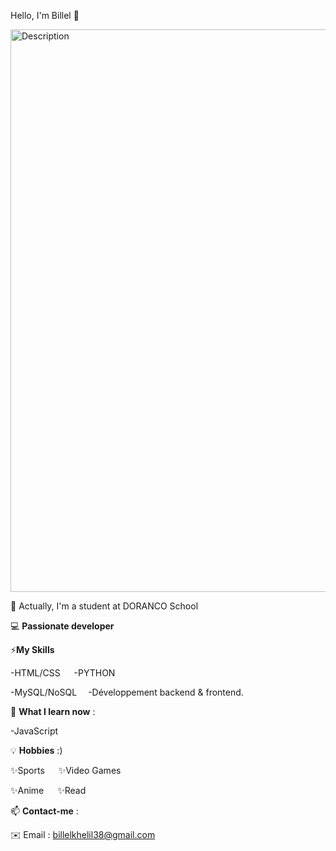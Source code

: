   Hello, I'm  Billel 👋


<img src="https://i.gifer.com/NdRT.gif" alt="Description" width="900">


🔭 Actually, I'm a student at DORANCO School

💻 **Passionate developer** 


⚡**My Skills** 

-HTML/CSS &emsp;    -PYTHON

-MySQL/NoSQL&emsp;  -Développement backend & frontend.


🌱 **What I learn now** :

-JavaScript

💡 **Hobbies** :)

✨Sports   &emsp; ✨Video Games

✨Anime &emsp; ✨Read


📫 **Contact-me** :

✉️ Email : billelkhelil38@gmail.com
